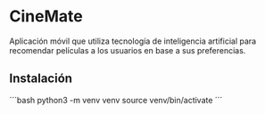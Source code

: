 # CineMate
Aplicación móvil que utiliza tecnología de inteligencia artificial para recomendar películas a los usuarios en base a sus preferencias. 

## Instalación
´´´bash
python3 -m venv venv
source venv/bin/activate
´´´